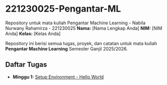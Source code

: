 # 221230025-Pengantar-ML
Repository untuk mata kuliah Pengantar Machine Learning - Nabila Nurwany Rahamirza - 221230025
**Nama:** [Nama Lengkap Anda]
**NIM:** [NIM Anda]
**Kelas:** [Kelas Anda]

Repository ini berisi semua tugas, proyek, dan catatan untuk mata kuliah **Pengantar Machine Learning** Semester Ganjil 2025/2026.

## Daftar Tugas
- **Minggu 1:** [Setup Environment - Hello World](https://github.com/Nabila2255/221230025-Pengantar-ML/blob/main/Tugas_Minggu_1_Hello_World.ipynb)
